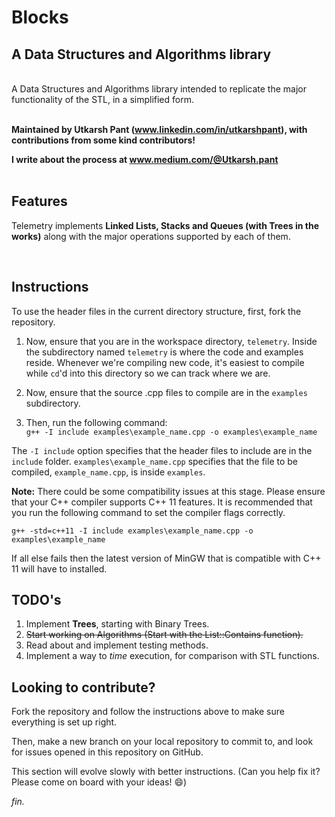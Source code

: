 # Blocks

## A Data Structures and Algorithms library

<br>
A Data Structures and Algorithms library intended to replicate the major functionality of the STL, in a simplified form. 
<br><br>

**Maintained by Utkarsh Pant (www.linkedin.com/in/utkarshpant), with contributions from some kind contributors!**

**I write about the process at www.medium.com/@Utkarsh.pant**
<br><br>

## Features

Telemetry implements **Linked Lists, Stacks and Queues (with Trees in the works)** along with the major operations supported by each of them. 

<br>

## Instructions

To use the header files in the current directory structure, first, fork the repository.

1. Now, ensure that you are in the workspace directory, `telemetry`. Inside the subdirectory named `telemetry` is where the code and examples reside. Whenever we're compiling new code, it's easiest to compile while `cd`'d into this directory so we can track where we are.

2. Now, ensure that the source .cpp files to compile are in the `examples` subdirectory. 

3. Then, run the following command: <br> `g++ -I include examples\example_name.cpp -o examples\example_name`

The `-I include` option specifies that the header files to include are in the `include` folder. `examples\example_name.cpp` specifies that the file to be compiled, `example_name.cpp`, is inside `examples`. 

**Note:**
There could be some compatibility issues at this stage. Please ensure that your C++ compiler supports C++ 11 features. It is recommended that you run the following command to set the compiler flags correctly.

`g++ -std=c++11 -I include examples\example_name.cpp -o examples\example_name`

If all else fails then the latest version of MinGW that is compatible with C++ 11 will have to installed. 

## TODO's

1. Implement **Trees**, starting with Binary Trees.
2. ~~Start working on Algorithms (Start with the List::Contains function).~~
3. Read about and implement testing methods. 
4. Implement a way to _time_ execution, for comparison with STL functions.

## Looking to contribute?

Fork the repository and follow the instructions above to make sure everything is set up right.

Then, make a new branch on your local repository to commit to, and look for issues opened in this repository on GitHub.

This section will evolve slowly with better instructions. (Can you help fix it? Please come on board with your ideas! 😄)

_fin._
